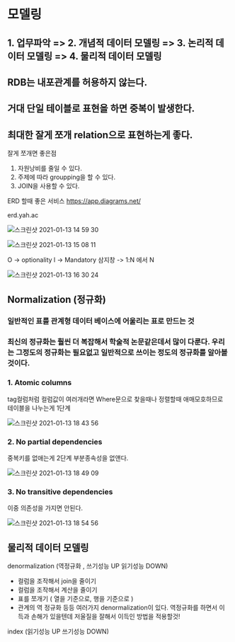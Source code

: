 

# 모델링
## 1. 업무파악  => 2. 개념적 데이터 모델링 => 3. 논리적 데이터 모델링 => 4. 물리적 데이터 모델링

## RDB는 내포관계를 허용하지 않는다.

## 거대 단일 테이블로 표현을 하면 중복이 발생한다.

## 최대한 잘게 쪼개 relation으로 표현하는게 좋다.
잘게 쪼개면 좋은점
1. 자원낭비를 줄일 수 있다.
2. 주제에 따라 groupping을 할 수 있다.
3. JOIN을 사용할 수 있다.


ERD 할때 좋은 서비스
https://app.diagrams.net/

erd.yah.ac

![스크린샷 2021-01-13 14 59 30](https://user-images.githubusercontent.com/67869514/104412608-f2700f00-55af-11eb-80dc-2bc5ece3be2f.png)


![스크린샷 2021-01-13 15 08 11](https://user-images.githubusercontent.com/67869514/104413162-2ac41d00-55b1-11eb-9b6f-9e23d6f7a776.png)


O -> optionality
l -> Mandatory
삼지창 -> 1:N 에서 N

![스크린샷 2021-01-13 16 30 24](https://user-images.githubusercontent.com/67869514/104420042-a5df0080-55bc-11eb-88dc-6d706f406c39.png)


## Normalization (정규화)
### 일반적인 표를 관계형 데이터 베이스에 어울리는 표로 만드는 것
### 최신의 정규화는 훨씬 더 복잡해서 학술적 논문같은데서 많이 다룬다. 우리는 그정도의 정규화는 필요없고 일반적으로 쓰이는 정도의 정규화를 알아볼것이다.

### 1. Atomic columns 


tag컬럼처럼 컬럼값이 여러개라면 Where문으로 찾을때나 정렬할때 애매모호하므로 테이블을 나누는게 1단계

![스크린샷 2021-01-13 18 43 56](https://user-images.githubusercontent.com/67869514/104435101-55bd6980-55cf-11eb-81c2-bc96a16c8f22.png)

### 2. No partial dependencies 

중복키를 없애는게 2단계 부분종속성을 없앤다.

![스크린샷 2021-01-13 18 49 09](https://user-images.githubusercontent.com/67869514/104435710-088dc780-55d0-11eb-949a-ec93311909c9.png)


### 3. No transitive dependencies

이중 의존성을 가지면 안된다.

![스크린샷 2021-01-13 18 54 56](https://user-images.githubusercontent.com/67869514/104436352-d761c700-55d0-11eb-9fcb-693459bf6a7f.png)


## 물리적 데이터 모델링
denormalization (역정규화 , 쓰기성능 UP 읽기성능 DOWN)
- 컬럼을 조작해서 join을 줄이기
- 컬럼을 조작해서 계산을 줄이기
- 표를 쪼개기 ( 열을 기준으로, 행을 기준으로 )
- 관계의 역 정규화
등등 여러가지 denormalization이 있다. 역정규화를 하면서 이득과 손해가 있을텐데 저울질을 잘해서 이득인 방법을 적용할것!

index (읽기성능 UP 쓰기성능 DOWN)

